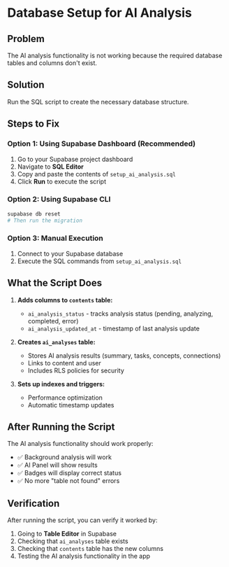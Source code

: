 # Database Setup for AI Analysis

## Problem
The AI analysis functionality is not working because the required database tables and columns don't exist.

## Solution
Run the SQL script to create the necessary database structure.

## Steps to Fix

### Option 1: Using Supabase Dashboard (Recommended)
1. Go to your Supabase project dashboard
2. Navigate to **SQL Editor**
3. Copy and paste the contents of `setup_ai_analysis.sql`
4. Click **Run** to execute the script

### Option 2: Using Supabase CLI
```bash
supabase db reset
# Then run the migration
```

### Option 3: Manual Execution
1. Connect to your Supabase database
2. Execute the SQL commands from `setup_ai_analysis.sql`

## What the Script Does

1. **Adds columns to `contents` table:**
   - `ai_analysis_status` - tracks analysis status (pending, analyzing, completed, error)
   - `ai_analysis_updated_at` - timestamp of last analysis update

2. **Creates `ai_analyses` table:**
   - Stores AI analysis results (summary, tasks, concepts, connections)
   - Links to content and user
   - Includes RLS policies for security

3. **Sets up indexes and triggers:**
   - Performance optimization
   - Automatic timestamp updates

## After Running the Script

The AI analysis functionality should work properly:
- ✅ Background analysis will work
- ✅ AI Panel will show results
- ✅ Badges will display correct status
- ✅ No more "table not found" errors

## Verification

After running the script, you can verify it worked by:
1. Going to **Table Editor** in Supabase
2. Checking that `ai_analyses` table exists
3. Checking that `contents` table has the new columns
4. Testing the AI analysis functionality in the app







